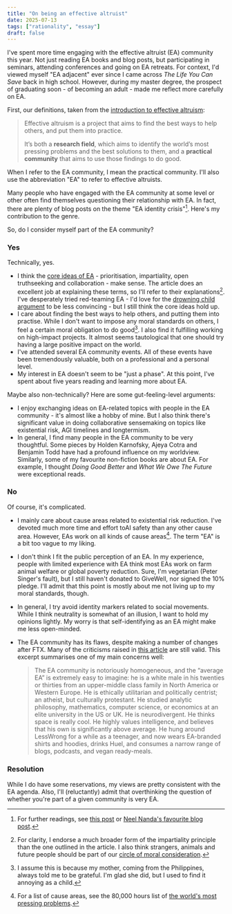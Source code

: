 ```yaml
---
title: "On being an effective altruist"
date: 2025-07-13
tags: ["rationality", "essay"]
draft: false
---
```


I've spent more time engaging with the effective altruist (EA) community this year. Not just reading EA books and blog posts, but participating in seminars, attending conferences and going on EA retreats. For context, I'd viewed myself "EA adjacent" ever since I came across *The Life You Can Save* back in high school. However, during my master degree, the prospect of graduating soon - of becoming an adult - made me reflect more carefully on EA.

First, our definitions, taken from the [introduction to effective altruism](https://www.effectivealtruism.org/articles/introduction-to-effective-altruism):

> Effective altruism is a project that aims to find the best ways to help others, and put them into practice.
> 
> It’s both a **research field**, which aims to identify the world’s most pressing problems and the best solutions to them, and a **practical community** that aims to use those findings to do good.

When I refer to the EA community, I mean the practical community. I'll also use the abbreviation "EA" to refer to effective altruists.

Many people who have engaged with the EA community at some level or other often find themselves questioning their relationship with EA. In fact, there are plenty of blog posts on the theme "EA identity crisis"[^note]. Here's my contribution to the genre.

So, do I consider myself part of the EA community?

### Yes

Technically, yes.

- I think the [core ideas of EA](https://www.effectivealtruism.org/articles/introduction-to-effective-altruism#what-principles-unite-effective-altruism) - prioritisation, impartiality, open truthseeking and collaboration - make sense. The article does an excellent job at explaining these terms, so I'll refer to their explanations[^remark]. I've desperately tried red-teaming EA - I'd love for the [drowning child argument](https://en.wikipedia.org/wiki/Famine,_Affluence,_and_Morality) to be less convincing - but I still think the core ideas hold up.
- I care about finding the best ways to help others, and putting them into practise. While I don't want to impose any moral standards on others, I feel a certain moral obligation to do good[^mom]. I also find it fulfilling working on high-impact projects. It almost seems tautological that one should try having a large positive impact on the world.
- I've attended several EA community events. All of these events have been tremendously valuable, both on a professional and a personal level.
- My interest in EA doesn't seem to be "just a phase". At this point, I've spent about five years reading and learning more about EA.

Maybe also non-technically? Here are some gut-feeling-level arguments:

- I enjoy exchanging ideas on EA-related topics with people in the EA community - it's almost like a hobby of mine. But I also think there's significant value in doing collaborative sensemaking on topics like existential risk, AGI timelines and longtermism.
- In general, I find many people in the EA community to be very thoughtful. Some pieces by Holden Karnofsky, Ajeya Cotra and Benjamin Todd have had a profound influence on my worldview. Similarly, some of my favourite non-fiction books are about EA. For example, I thought *Doing Good Better* and *What We Owe The Future* were exceptional reads.

### No

Of course, it's complicated.

- I mainly care about cause areas related to existential risk reduction. I've devoted much more time and effort toAI safety than any other cause area. However, EAs work on all kinds of cause areas[^cause]. The term "EA" is a bit too vague to my liking.
- I don't think I fit the public perception of an EA. In my experience, people with limited experience with EA think most EAs work on farm animal welfare or global poverty reduction. Sure, I'm vegetarian (Peter Singer's fault), but I still haven't donated to GiveWell, nor signed the 10% pledge. I'll admit that this point is mostly about me not living up to my moral standards, though.
- In general, I try avoid identity markers related to social movements. While I think neutrality is somewhat of an illusion, I want to hold my opinions lightly. My worry is that self-identifying as an EA might make me less open-minded.
- The EA community has its flaws, despite making a number of changes after FTX. Many of the criticisms raised in [this article](https://forum.effectivealtruism.org/posts/54vAiSFkYszTWWWv4/doing-ea-better-1) are still valid. This excerpt summarises one of my main concerns well:

  > The EA community is notoriously homogeneous, and the “average EA” is extremely easy to imagine: he is a white male in his twenties or thirties from an upper-middle class family in North America or Western Europe. He is ethically utilitarian and politically centrist; an atheist, but culturally protestant. He studied analytic philosophy, mathematics, computer science, or economics at an elite university in the US or UK. He is neurodivergent. He thinks space is really cool. He highly values intelligence, and believes that his own is significantly above average. He hung around LessWrong for a while as a teenager, and now wears EA-branded shirts and hoodies, drinks Huel, and consumes a narrow range of blogs, podcasts, and vegan ready-meals.

### Resolution

While I do have some reservations, my views are pretty consistent with the EA agenda. Also, I'll (reluctantly) admit that overthinking the question of whether you're part of a given community is very EA.

[^note]: For further readings, see [this post](https://forum.effectivealtruism.org/posts/89GdH5unSb2Sze6kj/elements-of-ea-your-ea-identity-can-be-bespoke) or [Neel Nanda's favourite blog post](https://www.neelnanda.io/blog/8-altruism).

[^remark]: For clarity, I endorse a much broader form of the impartiality principle than the one outlined in the article. I also think strangers, animals and future people should be part of our [circle of moral consideration](https://en.wikipedia.org/wiki/The_Expanding_Circle).

[^mom]: I assume this is because my mother, coming from the Philippines, always told me to be grateful. I'm glad she did, but I used to find it annoying as a child.

[^cause]: For a list of cause areas, see the 80,000 hours list of [the world's most pressing problems](https://80000hours.org/problem-profiles/).
